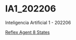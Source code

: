 # IA1_202206
Inteligencia Artificial 1 - 202206


[Reflex Agent 8 States]( https://MOrtiz502.github.io/IA1_202206/01_Reflex_agent_8S.html )



